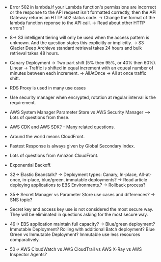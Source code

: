 - Error 502 in lambda.If your Lambda function's permissions are incorrect or the response to the API request isn't formatted correctly, then the API Gateway returns an HTTP 502 status code. -> Change the format of the lambda function reponse to the API call. -> Read about other HTTP errors? 

- 8-> S3 intelligent tiering will only be used when the access pattern is unknown. And the question states this explicitly or implicitly. -> S3 Glacier Deep Archieve standard retrieval takes 24 hours and bulk retrieval takes 48 hours.

- Canary Deployment -> Two part shift (5% then 95%, or 40% then 60%). Linear -> Traffic is shifted in equal increment with an equeal number of minutes between each increment. ->  AllAtOnce -> All at once traffic shift.

- RDS Proxy is used in many use cases

- Use security manager when encrypted, rotation at regular interval is the requirement.

- AWS System Manager Parameter Store vs AWS Security Manager --> Lots of questions from these.

- AWS CDK and AWS SDK? - Many related questions.

- Around the world means CloudFront.

- Fastest Response is always given by Global Secondary Index.

- Lots of questions from Amazon CloudFront.

- Exponential Backoff.

- 32-> Elastic Beanstalk? -> Deployment types: Canary, In-place, All-at-once, in-place, blue/green, immutable deployments? -> Read article deploying applications to EBS Environments.? -> Rollback process?

- 35-> Secret Manager vs Parameter Store use cases and differences? -> SNS topic?

- Secret key and access key use is not considered the most secure way. They will be eliminated in questions asking for the most secure way.

- 49-> EBS application maintain full capacity? -> Blue/green deployment? Immutable Deployment? Rolling with additional Batch deployment? Blue Green vs Immutable Deployment? Immutable use less resources comparatively.

- 50-> AWS CloudWatch vs AWS CloudTrail vs AWS X-Ray vs AWS Inspector Agents?